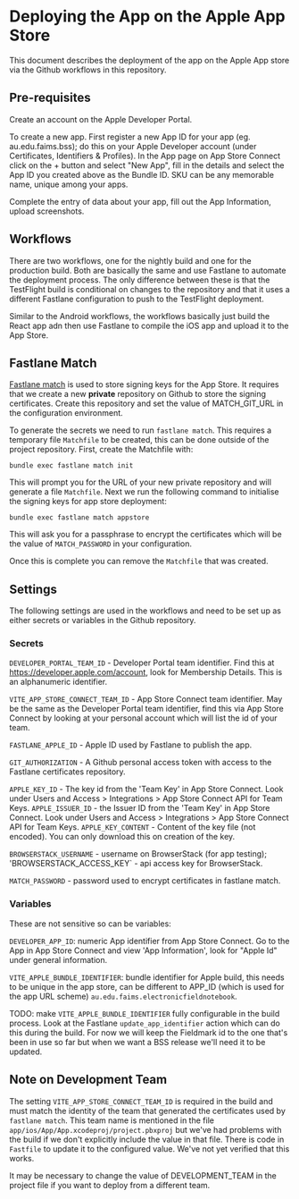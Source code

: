 # Deploying the App on the Apple App Store

This document describes the deployment of the app on the Apple App store via the
Github workflows in this repository.

## Pre-requisites

Create an account on the Apple Developer Portal.

To create a new app. First register a new App ID for your app (eg. au.edu.faims.bss); do
this on your Apple Developer account (under Certificates, Identifiers & Profiles). 
In the App page on App Store Connect click on the + button and select "New App", fill in
the details and select the App ID you created above as the Bundle ID.  SKU can be any
memorable name, unique among your apps.

Complete the entry of data about your app, fill out the App Information, upload screenshots.

## Workflows

There are two workflows, one for the nightly build and one for the production build. Both
are basically the same and use Fastlane to automate the deployment process.  The
only difference between these is that the TestFlight build is conditional on
changes to the repository and that it uses a different Fastlane configuration
to push to the TestFlight deployment.

Similar to the Android workflows, the workflows basically just build the
React app adn then use Fastlane to compile the iOS app and upload it to the
App Store.

## Fastlane Match

[Fastlane match](https://docs.fastlane.tools/actions/match/) is used to store signing keys
for the App Store.  It requires that we create a new **private** repository on Github
to store the signing certificates.  Create this repository and set the value of
MATCH_GIT_URL in the configuration environment.

To generate the secrets we need to run `fastlane match`.  This requires a temporary file
`Matchfile` to be created, this can be done outside of the project repository.  First, 
create the Matchfile with:

```shell
bundle exec fastlane match init
```

This will prompt you for the URL of your new private repository and will generate a file `Matchfile`.
Next we run the following command to initialise the signing keys for app store deployment:

```shell
bundle exec fastlane match appstore       
```

This will ask you for a passphrase to encrypt the certificates which will be the
value of `MATCH_PASSWORD` in your configuration.

Once this is complete you can remove the `Matchfile` that was created.

## Settings

The following settings are used in the workflows and need to be set
up as either secrets or variables in the Github repository.

### Secrets

`DEVELOPER_PORTAL_TEAM_ID` - Developer Portal team identifier. Find this at
<https://developer.apple.com/account>, look for Membership Details. This is an
alphanumeric identifier.

`VITE_APP_STORE_CONNECT_TEAM_ID` - App Store Connect team identifier.  May be the same
as the  Developer Portal team identifier, find this via App Store Connect
by looking at your personal account which will list the id of your team.

`FASTLANE_APPLE_ID` - Apple ID used by Fastlane to publish the app.

`GIT_AUTHORIZATION` - A Github personal access token with access to the
Fastlane certificates repository.

`APPLE_KEY_ID` - The key id from the 'Team Key' in App Store Connect.  Look under Users and Access > Integrations > App Store Connect API for Team Keys.
`APPLE_ISSUER_ID` - the Issuer ID from the 'Team Key' in App Store Connect.  Look under Users and Access > Integrations > App Store Connect API for Team Keys.
`APPLE_KEY_CONTENT` - Content of the key file (not encoded). You can only download this on creation of the key.

`BROWSERSTACK_USERNAME` - username on BrowserStack (for app testing);
'BROWSERSTACK_ACCESS_KEY` - api access key for BrowserStack.

`MATCH_PASSWORD` - password used to encrypt certificates in fastlane match.

### Variables

These are not sensitive so can be variables:

`DEVELOPER_APP_ID`: numeric App identifier from App Store Connect. Go to the App
in App Store Connect and view 'App Information', look for "Apple Id" under
general information.

`VITE_APPLE_BUNDLE_IDENTIFIER`: bundle identifier for Apple build, this needs to be unique
in the app store, can be different to APP_ID (which is used for the app URL scheme)
`au.edu.faims.electronicfieldnotebook`.

TODO: make `VITE_APPLE_BUNDLE_IDENTIFIER` fully configurable in the build
process. Look at
the Fastlane `update_app_identifier` action which can do this
during the build. For now we will keep the Fieldmark id to the
one that's been in use so far but when we want a BSS release
we'll need it to be updated.

## Note on Development Team

The setting `VITE_APP_STORE_CONNECT_TEAM_ID` is required in the build and must match
the identity of the team that generated the certificates used by `fastlane match`.
This team name is mentioned in the file `app/ios/App/App.xcodeproj/project.pbxproj`
but we've had problems with the build if we don't explicitly include the value
in that file.   There is code in `Fastfile` to update it to the configured
value. We've not yet verified that this works.  

It may be necessary to change the value of DEVELOPMENT_TEAM in the project file
if you want to deploy from a different team.

